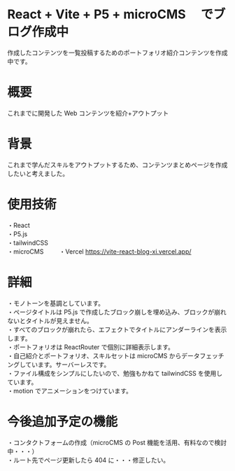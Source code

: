 # React + Vite + P5 + microCMS 　でブログ作成中

作成したコンテンツを一覧投稿するためのポートフォリオ紹介コンテンツを作成中です。

# 概要

これまでに開発した Web コンテンツを紹介+アウトプット

# 背景

これまで学んだスキルをアウトプットするため、コンテンツまとめページを作成したいと考えました。

# 使用技術

・React  
・P5.js  
・tailwindCSS  
・microCMS 　　
・Vercel https://vite-react-blog-xi.vercel.app/

# 詳細

・モノトーンを基調としています。  
・ページタイトルは P5.js で作成したブロック崩しを埋め込み、ブロックが崩れないとタイトルが見えません。  
・すべてのブロックが崩れたら、エフェクトでタイトルにアンダーラインを表示します。  
・ポートフォリオは ReactRouter で個別に詳細表示します。  
・自己紹介とポートフォリオ、スキルセットは microCMS からデータフェッチングしています。サーバーレスです。  
・ファイル構成をシンプルにしたいので、勉強もかねて tailwindCSS を使用しています。  
・motion でアニメーションをつけています。

# 今後追加予定の機能

・コンタクトフォームの作成（microCMS の Post 機能を活用、有料なので検討中・・・）  
・ルート先でページ更新したら 404 に・・・修正したい。
